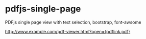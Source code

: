 # pdfjs-single-page
PDFjs single page view with text selection, bootstrap, font-awsome

http://www.example.com/pdf-viewer.html?open={pdflink.pdf}
